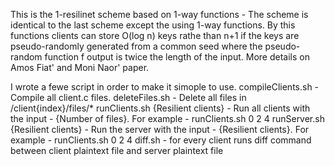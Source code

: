 This is the 1-resilinet scheme based on 1-way functions - 
The scheme is identical to the last scheme except the using 1-way functions.
By this functions clients can store O(log n) keys rathe than n+1 if the keys are pseudo-randomly generated from a common seed
where the pseudo-random function f output is twice the length of the input.
More details on Amos Fiat' and Moni Naor' paper. 

I wrote a fewe script in order to make it simople to use.
compileClients.sh - Compile all client.c files.
deleteFiles.sh - Delete all files in /client{index}/files/*
runClients.sh {Resilient clients} - Run all clients with the input - {Number of files}. For example - runClients.sh 0 2 4
runServer.sh {Resilient clients} - Run the server with the input - {Resilient clients}. For example - runClients.sh 0 2 4
diff.sh - for every client runs diff command between client plaintext file and server plaintext file

